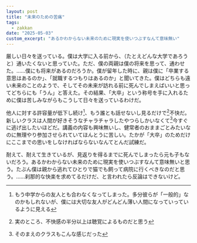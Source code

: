 ```yaml
---
layout: post
title: "未来のための苦痛"
tags:
  - zakkan
date: "2025-05-03"
custom_excerpt: "あるかわからない未来のために現実を使いつぶすなんて意味無い"
---
```

厳しい日々を送っている。僕は大学に入る前から、（たとえどんな大学であろうと）通いたくないと思っていた。ただ、僕の両親は僕の将来を思って、通わせた。……僕にも将来があるのだろうか。僕が留年した時に、親は僕に「卒業する意思はあるのか」、「就職するつもりはあるのか」と聞いてきた。僕はどちらも遠い未来のことのようで、そしてその未来が訪れる前に死んでしまえばいいと思ってどちらにも「うん」と答えた。その結果、「大卒」という称号を手に入れるために僕は苦しみながらもこうして日々を送っているわけだ。

他人に対する許容量が低下し続け[^1]、もう誰とも話せないし見るだけで[^2]不快だ。新しいクラスは人間が好きそうなチャラチャラしたやつらしかいなくて[^3]今すぐに逃げ出したいほどだ。講義の内容も興味無いし、健常者のおままごとみたいなのに無理やり参加させられていてほんとうに苦しい。たかが「大卒」のためだけにここまでの思いをしなければならないなんてとんだ試練だ。

耐えて、耐えて生きているが、見返りを得るまでに死んでしまったら元も子もないだろう。あるかわからない未来のために現実を使いつぶすなんて意味無いと思う。たぶん僕は親から逃れてひとりで猫でも飼って病院に行くべきなのだと思う。……刹那的な快楽を求めてるだけだ、と言われたら反論はできないけど。


[^1]: もう中学からの友人とも合わなくなってしまった。多分彼らが「一般的」なのかもしれないが、僕には大切な友人がどんどん薄い人間になっていっているように見える
[^2]: 実のところ、不快感の半分以上は聴覚によるものだと思う
[^3]: そのまえのクラスもこんな感じだった